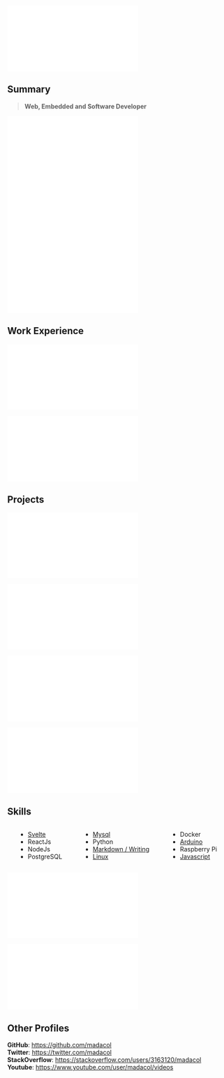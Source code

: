 ![](/header.md)

## Summary

> **Web, Embedded and Software Developer**

![](/summaries/web.md)
![](/summaries/linux.md)
![](/summaries/electronic.md)

## Work Experience

![](/experience/escobedo%20medina.md)

![](/experience/taionca.md)

## Projects

![](/projects/webpipe.md)

![](/projects/taionca%20web.md)

![](/projects/bolivar%20paralelo.md)

![](/projects/arduinooven.md)

## Skills

<div class="columnList" style="display: flex; justify-content: space-around">
<div style="display: flex; flex-direction: column">

- [Svelte](https://github.com/madacol/bolivarparalelo)
- ReactJs
- NodeJs
- PostgreSQL

</div>
<div style="display: flex; flex-direction: column">

- [Mysql](https://stackoverflow.com/search?q=user:3163120+[mysql])
- Python
- [Markdown / Writing](https://github.com/madacol/knowledge)
- [Linux](https://stackoverflow.com/search?q=user:3163120+[linux])

</div>
<div style="display: flex; flex-direction: column">

- Docker
- [Arduino](https://github.com/madacol/ArduinoOven)
- Raspberry Pi
- [Javascript](https://stackoverflow.com/search?q=user:3163120+[javascript])

</div>
</div>
<!-- 
## Soft Skills

<div class="columnList" style="display: flex; justify-content: space-around">
<div style="display: flex; flex-direction: column">

- Fast and constant learning
- First principles thinking
- Big picture thinking

</div>
<div style="display: flex; flex-direction: column">

- Clear writing
- Proactive
- Empathic

</div>
<div style="display: flex; flex-direction: column">

- Collaborative
- Honest
- Ethical

</div>
</div> -->

![](/education.md)

![](/languages.md)

## Other Profiles

**GitHub**: <https://github.com/madacol>\
**Twitter**: <https://twitter.com/madacol>\
**StackOverflow**: <https://stackoverflow.com/users/3163120/madacol>\
**Youtube**: <https://www.youtube.com/user/madacol/videos>
